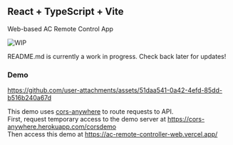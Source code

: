 ## React + TypeScript + Vite

Web-based AC Remote Control App

![WIP](https://img.shields.io/badge/WIP-Work%20in%20Progress-orange)

README.md is currently a work in progress. Check back later for updates!

### Demo


https://github.com/user-attachments/assets/51daa541-0a42-4efd-85dd-b516b240a67d



This demo uses [cors-anywhere](https://github.com/Rob--W/cors-anywhere) to route requests to API.  
First, request temporary access to the demo server at https://cors-anywhere.herokuapp.com/corsdemo  
Then access this demo at https://ac-remote-controller-web.vercel.app/
